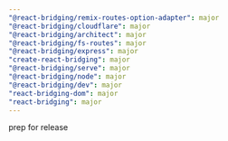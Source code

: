 ```yaml
---
"@react-bridging/remix-routes-option-adapter": major
"@react-bridging/cloudflare": major
"@react-bridging/architect": major
"@react-bridging/fs-routes": major
"@react-bridging/express": major
"create-react-bridging": major
"@react-bridging/serve": major
"@react-bridging/node": major
"@react-bridging/dev": major
"react-bridging-dom": major
"react-bridging": major
---
```


prep for release

